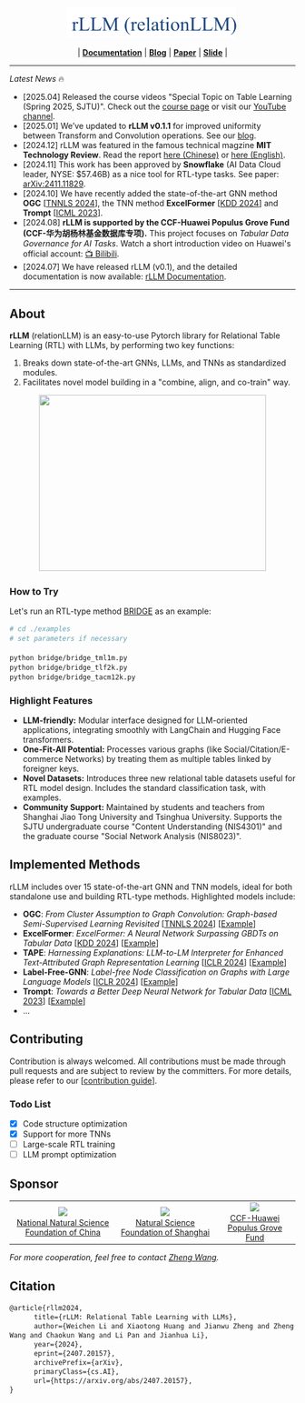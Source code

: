 <!-- # rLLM (**[Documentation](https://relationllm.readthedocs.io/en/latest/)**|**[Paper](https://arxiv.org/abs/2407.20157)**) -->

<p align="center"><img src="docs/source/_static/logo.png" alt="rLLM logo" width="300px" /></p>
<p align="center">
|  <a href="https://relationllm.readthedocs.io/en/latest/"><b>Documentation</b></a>  
|  <a href="https://rllm-project.github.io/"><b>Blog</b></a>  
|  <a href="https://arxiv.org/abs/2407.20157"><b>Paper</b></a>  
|  <a href="https://zhengwang100.github.io/pdf/rllm_introduction240811.pdf"><b>Slide</b></a>  |
</p>

----

*Latest News* 🔥  
- [2025.04] Released the course videos "Special Topic on Table Learning (Spring 2025, SJTU)". Check out the [course page](https://zhengwang100.github.io/course/table-learning-2025/) or visit our [YouTube channel](https://www.youtube.com/watch?v=aebkqnSghTw&list=PLtbYCaVzygjLZrYCuoz6nTJdUzMzIUohh).
- [2025.01] We’ve updated to **rLLM v0.1.1** for improved uniformity between Transform and Convolution operations. See our [blog](https://rllm-project.github.io/2025-01-10-rLLM-v0.1.1-Achieving-Greater-Uniformity-Between-Transform-and-Convolution/).
- [2024.12] rLLM was featured in the famous technical magzine **MIT Technology Review**. Read the report [here (Chinese)](https://www.mittrchina.com/news/detail/14162) or [here (English)](https://www-mittrchina-com.translate.goog/news/detail/14162?_x_tr_sl=auto&_x_tr_tl=en&_x_tr_hl=en&_x_tr_pto=wapp).  
- [2024.11] This work has been approved by **Snowflake** (AI Data Cloud leader, NYSE: $57.46B) as a nice tool for RTL-type tasks. See paper: [arXiv:2411.11829](https://arxiv.org/abs/2411.11829).
- [2024.10] We have recently added the state-of-the-art GNN method **OGC** [[TNNLS 2024](https://arxiv.org/abs/2309.13599)], the TNN method **ExcelFormer** [[KDD 2024](https://arxiv.org/abs/2301.02819)] and **Trompt** [[ICML 2023](https://arxiv.org/abs/2305.18446)].  
- [2024.08] **rLLM is supported by the CCF-Huawei Populus Grove Fund (CCF-华为胡杨林基金数据库专项).** This project focuses on *Tabular Data Governance for AI Tasks*. Watch a short introduction video on Huawei's official account: [📺 Bilibili](https://www.bilibili.com/video/BV1qz421i7Yz). 
- [2024.07] We have released rLLM (v0.1), and the detailed documentation is now available: [rLLM Documentation](https://relationllm.readthedocs.io/en/latest/).
  
---
## About

**rLLM** (relationLLM) is an easy-to-use Pytorch library for Relational Table Learning (RTL) with LLMs, by performing two key functions:
1. Breaks down state-of-the-art GNNs, LLMs, and TNNs as standardized modules.
2. Facilitates novel model building in a "combine, align, and co-train" way.  


<p align="center">
  <img width="400" height="310" src="https://zhengwang100.github.io/img/rllm/rllm_overview.png">
</p>

### How to Try

Let's run an RTL-type method [BRIDGE](./examples/bridge) as an example:

```bash
# cd ./examples
# set parameters if necessary

python bridge/bridge_tml1m.py
python bridge/bridge_tlf2k.py
python bridge/bridge_tacm12k.py
```

### Highlight Features

- **LLM-friendly:** Modular interface designed for LLM-oriented applications, integrating smoothly with LangChain and Hugging Face transformers.
- **One-Fit-All Potential:**  Processes various graphs (like Social/Citation/E-commerce Networks) by treating them as multiple tables linked by foreigner keys.
- **Novel Datasets:**  Introduces three new relational table datasets useful for RTL model design. Includes the standard classification task, with examples.
- **Community Support:**  Maintained by students and teachers from Shanghai Jiao Tong University and Tsinghua University. Supports the SJTU undergraduate course "Content Understanding (NIS4301)" and the graduate course "Social Network Analysis (NIS8023)".

## Implemented Methods

rLLM includes over 15 state-of-the-art GNN and TNN models, ideal for both standalone use and building RTL-type methods. Highlighted models include:  

- **OGC**: *From Cluster Assumption to Graph Convolution: Graph-based Semi-Supervised Learning Revisited* [[TNNLS 2024](https://arxiv.org/abs/2309.13599)] [[Example](https://github.com/rllm-team/rllm/blob/main/examples/ogc.py)]  
- **ExcelFormer**: *ExcelFormer: A Neural Network Surpassing GBDTs on Tabular Data* [[KDD 2024](https://arxiv.org/abs/2301.02819)] [[Example](https://github.com/rllm-team/rllm/blob/main/examples/excelformer.py)]  
- **TAPE**: *Harnessing Explanations: LLM-to-LM Interpreter for Enhanced Text-Attributed Graph Representation Learning* [[ICLR 2024](https://arxiv.org/abs/2305.19523)] [[Example](https://github.com/rllm-team/rllm/tree/main/examples/tape)]  
- **Label-Free-GNN**: *Label-free Node Classification on Graphs with Large Language Models* [[ICLR 2024](https://arxiv.org/abs/2310.04668)] [[Example](https://github.com/rllm-team/rllm/blob/main/examples/ogc.py)]  
- **Trompt**: *Towards a Better Deep Neural Network for Tabular Data*  [[ICML 2023](https://arxiv.org/abs/2305.18446)] [[Example](https://github.com/rllm-team/rllm/blob/main/examples/trompt.py)]  
- ...  

## Contributing

Contribution is always welcomed. All contributions must be made through pull requests and are subject to review by the committers. For more details, please refer to our [[contribution guide](https://docs.qq.com/doc/DZWZ4VWN3VW9xVXBq?nlc=1])].

### Todo List

- [x] Code structure optimization
- [x] Support for more TNNs
- [ ] Large-scale RTL training
- [ ] LLM prompt optimization

## Sponsor

<table>
  <tr>
    <td align="center">
      <a href="https://www.nsfc.gov.cn/english/site_1/">
        <img src="https://www.nsfc.gov.cn/english/site_1/images/logo.jpg" width="160" /><br/>
        National Natural Science Foundation of China
      </a>
    </td>
    <td align="center">
      <a href="https://stcsm.sh.gov.cn/">
        <img src="https://stcsm.sh.gov.cn/images/logo_zz.png" width="130" /><br/>
        Natural Science Foundation of Shanghai
      </a>
    </td>
    <td align="center">
      <a href="https://tc.ccf.org.cn/">
        <img src="https://tc.ccf.org.cn/upload/resources/image/2021/06/09/159361.png" width="90" /><br/>
        CCF-Huawei Populus Grove Fund
      </a>
    </td>
  </tr>
</table>

*For more cooperation, feel free to contact [Zheng Wang](https://zhengwang100.github.io/).*



## Citation
```
@article{rllm2024,
      title={rLLM: Relational Table Learning with LLMs}, 
      author={Weichen Li and Xiaotong Huang and Jianwu Zheng and Zheng Wang and Chaokun Wang and Li Pan and Jianhua Li},
      year={2024},
      eprint={2407.20157},
      archivePrefix={arXiv},
      primaryClass={cs.AI},
      url={https://arxiv.org/abs/2407.20157}, 
}
```
